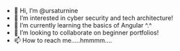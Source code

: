 - 👋 Hi, I’m @ursaturnine
- 👀 I’m interested in cyber security and tech architecture!
- 🌱 I’m currently learning the basics of Angular ^.^
- 💞️ I’m looking to collaborate on beginner portfolios!
- 📫 How to reach me.....hmmmm....

<!---
ursaturnine/ursaturnine is a ✨ special ✨ repository because its `README.md` (this file) appears on your GitHub profile.
You can click the Preview link to take a look at your changes.
--->
